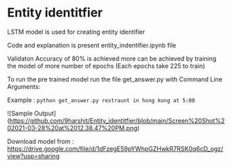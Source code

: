 # Entity identitfier


LSTM model is used for creating entity identifier

Code and explanation is present entity_indentifier.ipynb file

Validaton Accuracy of 80% is achieved more can be achieved by training the model of more number of epochs (Each epochs take 225 to train)

To run the pre trained model run the file get_answer.py with Command Line Arguments:

Example : `python get_answer.py restraunt in hong kong at 5:00`

![Sample Output] (https://github.com/9harshit/Entity_identitfier/blob/main/Screen%20Shot%202021-03-28%20at%2012.38.47%20PM.png)

Download model from : https://drive.google.com/file/d/1dFzegE59pYWhpGZHwkR7RSK0q6cD_ogz/view?usp=sharing

